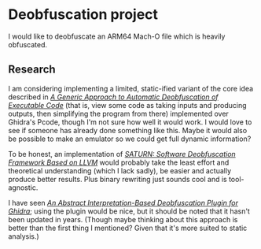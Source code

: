 # Deobfuscation project

I would like to deobfuscate an ARM64 Mach-O file which is heavily obfuscated.

## Research

I am considering implementing a limited, static-ified variant of the core idea described in [*A Generic Approach to Automatic Deobfuscation of Executable Code*](https://www2.cs.arizona.edu/people/debray/Publications/generic-deobf.pdf) (that is, view some code as taking inputs and producing outputs, then simplifying the program from there) implemented over Ghidra's Pcode, though I'm not sure how well it would work. I would love to see if someone has already done something like this. Maybe it would also be possible to make an emulator so we could get full dynamic information?

To be honest, an implementation of [*SATURN: Software Deobfuscation Framework Based on LLVM*](https://arxiv.org/pdf/1909.01752) would probably take the least effort and theoretical understanding (which I lack sadly), be easier and actually produce better results. Plus binary rewriting just sounds cool and is tool-agnostic.

I have seen [*An Abstract Interpretation-Based Deobfuscation Plugin for Ghidra*](https://www.msreverseengineering.com/blog/2019/4/17/an-abstract-interpretation-based-deobfuscation-plugin-for-ghidra); using the plugin would be nice, but it should be noted that it hasn't been updated in years. (Though maybe thinking about this approach is better than the first thing I mentioned? Given that it's more suited to static analysis.)
